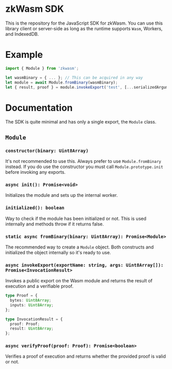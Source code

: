# zkWasm SDK

This is the repository for the JavaScript SDK for zkWasm. You can use this library client or server-side as long as the runtime supports `Wasm`, Workers, and IndexedDB.

# Example

```js
import { Module } from 'zkwasm';

let wasmBinary = { ... }; // This can be acquired in any way
let module = await Module.fromBinary(wasmBinary);
let { result, proof } = module.invokeExport('test', [...serializedArguments]);
```

# Documentation

The SDK is quite minimal and has only a single export, the `Module` class.

## `Module`

### `constructor(binary: Uint8Array)`

It's not recommended to use this. Always prefer to use `Module.fromBinary` instead. If you do use the constructor you must call `Module.prototype.init` before invoking any exports.

### `async init(): Promise<void>`

Initializes the module and sets up the internal worker.

### `initialized(): boolean`

Way to check if the module has been initialized or not. This is used internally and methods throw if it returns false.

### `static async fromBinary(binary: Uint8Array): Promise<Module>`

The recommended way to create a `Module` object. Both constructs and initialized the object internally so it's ready to use.

### `async invokeExport(exportName: string, args: Uint8Array[]): Promise<InvocationResult>`

Invokes a public export on the Wasm module and returns the result of execution and a verifiable proof.

```ts
type Proof = {
  bytes: Uint8Array;
  inputs: Uint8Array;
};

type InvocationResult = {
  proof: Proof;
  result: Uint8Array;
};
```

### `async verifyProof(proof: Proof): Promise<boolean>`

Verifies a proof of execution and returns whether the provided proof is valid or not.
